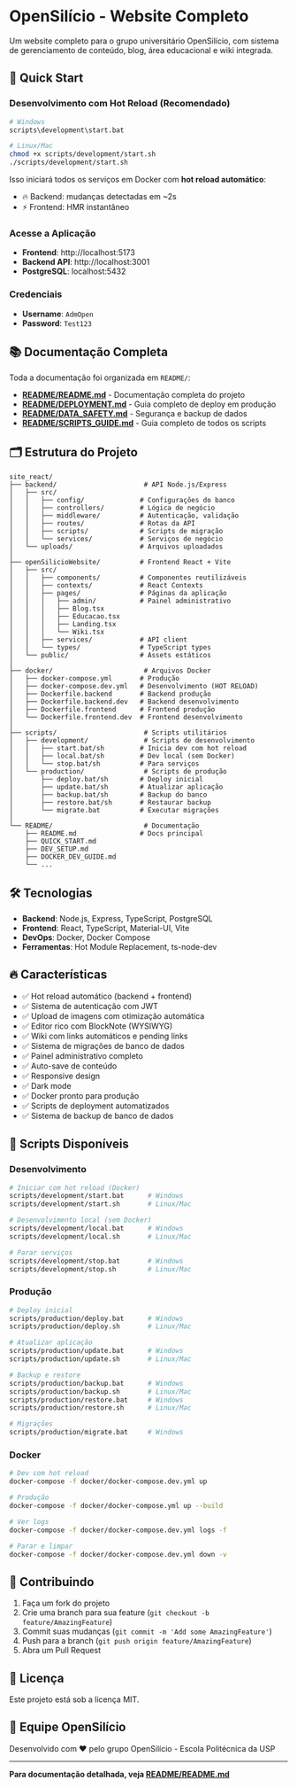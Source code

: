 # OpenSilício - Website Completo

Um website completo para o grupo universitário OpenSilício, com sistema de gerenciamento de conteúdo, blog, área educacional e wiki integrada.

## 🚀 Quick Start

### Desenvolvimento com Hot Reload (Recomendado)

```bash
# Windows
scripts\development\start.bat

# Linux/Mac
chmod +x scripts/development/start.sh
./scripts/development/start.sh
```

Isso iniciará todos os serviços em Docker com **hot reload automático**:
- 🔥 Backend: mudanças detectadas em ~2s
- ⚡ Frontend: HMR instantâneo

### Acesse a Aplicação

- **Frontend**: http://localhost:5173
- **Backend API**: http://localhost:3001
- **PostgreSQL**: localhost:5432

### Credenciais

- **Username**: `AdmOpen`
- **Password**: `Test123`

## 📚 Documentação Completa

Toda a documentação foi organizada em `README/`:

- **[README/README.md](README/README.md)** - Documentação completa do projeto
- **[README/DEPLOYMENT.md](README/DEPLOYMENT.md)** - Guia completo de deploy em produção
- **[README/DATA_SAFETY.md](README/DATA_SAFETY.md)** - Segurança e backup de dados
- **[README/SCRIPTS_GUIDE.md](README/SCRIPTS_GUIDE.md)** - Guia completo de todos os scripts

## 🗂️ Estrutura do Projeto

```
site_react/
├── backend/                      # API Node.js/Express
│   ├── src/
│   │   ├── config/              # Configurações do banco
│   │   ├── controllers/         # Lógica de negócio
│   │   ├── middleware/          # Autenticação, validação
│   │   ├── routes/              # Rotas da API
│   │   ├── scripts/             # Scripts de migração
│   │   └── services/            # Serviços de negócio
│   └── uploads/                 # Arquivos uploadados
│
├── openSilicioWebsite/          # Frontend React + Vite
│   ├── src/
│   │   ├── components/          # Componentes reutilizáveis
│   │   ├── contexts/            # React Contexts
│   │   ├── pages/               # Páginas da aplicação
│   │   │   ├── admin/           # Painel administrativo
│   │   │   ├── Blog.tsx
│   │   │   ├── Educacao.tsx
│   │   │   ├── Landing.tsx
│   │   │   └── Wiki.tsx
│   │   ├── services/            # API client
│   │   └── types/               # TypeScript types
│   └── public/                  # Assets estáticos
│
├── docker/                       # Arquivos Docker
│   ├── docker-compose.yml       # Produção
│   ├── docker-compose.dev.yml   # Desenvolvimento (HOT RELOAD)
│   ├── Dockerfile.backend       # Backend produção
│   ├── Dockerfile.backend.dev   # Backend desenvolvimento
│   ├── Dockerfile.frontend      # Frontend produção
│   └── Dockerfile.frontend.dev  # Frontend desenvolvimento
│
├── scripts/                      # Scripts utilitários
│   ├── development/              # Scripts de desenvolvimento
│   │   ├── start.bat/sh         # Inicia dev com hot reload
│   │   ├── local.bat/sh         # Dev local (sem Docker)
│   │   └── stop.bat/sh          # Para serviços
│   └── production/               # Scripts de produção
│       ├── deploy.bat/sh        # Deploy inicial
│       ├── update.bat/sh        # Atualizar aplicação
│       ├── backup.bat/sh        # Backup do banco
│       ├── restore.bat/sh       # Restaurar backup
│       └── migrate.bat          # Executar migrações
│
└── README/                       # Documentação
    ├── README.md                # Docs principal
    ├── QUICK_START.md
    ├── DEV_SETUP.md
    ├── DOCKER_DEV_GUIDE.md
    └── ...
```

## 🛠️ Tecnologias

- **Backend**: Node.js, Express, TypeScript, PostgreSQL
- **Frontend**: React, TypeScript, Material-UI, Vite
- **DevOps**: Docker, Docker Compose
- **Ferramentas**: Hot Module Replacement, ts-node-dev

## 🔥 Características

- ✅ Hot reload automático (backend + frontend)
- ✅ Sistema de autenticação com JWT
- ✅ Upload de imagens com otimização automática
- ✅ Editor rico com BlockNote (WYSIWYG)
- ✅ Wiki com links automáticos e pending links
- ✅ Sistema de migrações de banco de dados
- ✅ Painel administrativo completo
- ✅ Auto-save de conteúdo
- ✅ Responsive design
- ✅ Dark mode
- ✅ Docker pronto para produção
- ✅ Scripts de deployment automatizados
- ✅ Sistema de backup de banco de dados

## 📝 Scripts Disponíveis

### Desenvolvimento
```bash
# Iniciar com hot reload (Docker)
scripts/development/start.bat      # Windows
scripts/development/start.sh       # Linux/Mac

# Desenvolvimento local (sem Docker)
scripts/development/local.bat      # Windows
scripts/development/local.sh       # Linux/Mac

# Parar serviços
scripts/development/stop.bat       # Windows
scripts/development/stop.sh        # Linux/Mac
```

### Produção
```bash
# Deploy inicial
scripts/production/deploy.bat      # Windows
scripts/production/deploy.sh       # Linux/Mac

# Atualizar aplicação
scripts/production/update.bat      # Windows
scripts/production/update.sh       # Linux/Mac

# Backup e restore
scripts/production/backup.bat      # Windows
scripts/production/backup.sh       # Linux/Mac
scripts/production/restore.bat     # Windows
scripts/production/restore.sh      # Linux/Mac

# Migrações
scripts/production/migrate.bat     # Windows
```

### Docker
```bash
# Dev com hot reload
docker-compose -f docker/docker-compose.dev.yml up

# Produção
docker-compose -f docker/docker-compose.yml up --build

# Ver logs
docker-compose -f docker/docker-compose.dev.yml logs -f

# Parar e limpar
docker-compose -f docker/docker-compose.dev.yml down -v
```

## 🤝 Contribuindo

1. Faça um fork do projeto
2. Crie uma branch para sua feature (`git checkout -b feature/AmazingFeature`)
3. Commit suas mudanças (`git commit -m 'Add some AmazingFeature'`)
4. Push para a branch (`git push origin feature/AmazingFeature`)
5. Abra um Pull Request

## 📄 Licença

Este projeto está sob a licença MIT.

## 👥 Equipe OpenSilício

Desenvolvido com ❤️ pelo grupo OpenSilício - Escola Politécnica da USP

---

**Para documentação detalhada, veja [README/README.md](README/README.md)**

